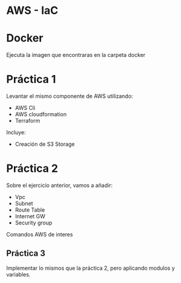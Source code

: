 # AWS - IaC

# Docker
Ejecuta la imagen que encontraras en la carpeta docker

# Práctica 1
Levantar el mismo componente de AWS utilizando:
* AWS Cli
* AWS cloudformation
* Terraform

Incluye:
* Creación de S3 Storage

# Práctica 2
Sobre el ejercicio anterior, vamos a añadir:
* Vpc
* Subnet
* Route Table
* Internet GW
* Security group

Comandos AWS de interes


## Práctica 3
Implementar lo mismos que la práctica 2, pero aplicando modulos y variables.
